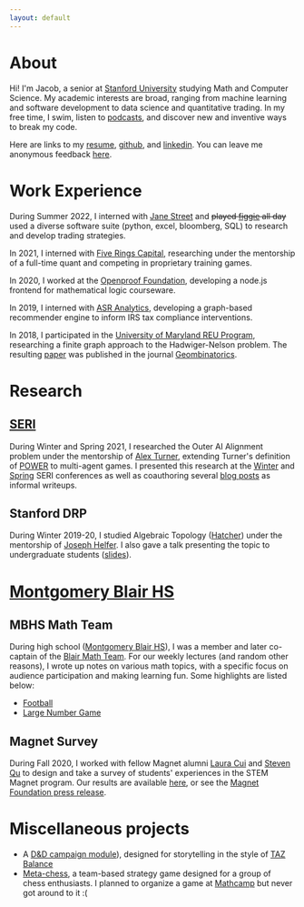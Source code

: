 ```yaml
---
layout: default
---
```

<!-- header info in _config.yml -->

<!--
main page of website
loads upon going to website url:
https://vatsj.github.io/
 -->

# About
Hi! I'm Jacob, a senior at [Stanford University](https://www.stanford.edu/) studying Math and Computer Science. My academic interests are broad, ranging from machine learning and software development to data science and quantitative trading. In my free time, I swim, listen to [podcasts](https://www.themcelroy.family/), and discover new and inventive ways to break my code.

Here are links to my [resume](res/resume.pdf), [github](https://github.com/vatsj), and [linkedin](https://bit.ly/vatsj-linkedin). You can leave me anonymous feedback [here](https://www.admonymous.co/vatsj).

# Work Experience
During Summer 2022, I interned with [Jane Street](https://www.janestreet.com/) and ~~played [figgie](https://figgie.com/) all day~~ used a diverse software suite (python, excel, bloomberg, SQL) to research and develop trading strategies.

In 2021, I interned with [Five Rings Capital](https://fiverings.com/), researching under the mentorship of a full-time quant and competing in proprietary training games.

In 2020, I worked at the [Openproof Foundation](https://openproof.gradegrinder.net/), developing a node.js frontend for mathematical logic courseware.

In 2019, I interned with [ASR Analytics](https://www.asranalytics.com/), developing a graph-based recommender engine to inform IRS tax compliance interventions.

In 2018, I participated in the [University of Maryland REU Program](http://www.cs.umd.edu/projects/reucaar/index.html), researching a finite graph approach to the Hadwiger-Nelson problem. The resulting [paper](https://arxiv.org/abs/2008.07987) was published in the journal [Geombinatorics](https://geombina.uccs.edu/past-issues/volume-xxxii).

# Research

## [SERI](https://cisac.fsi.stanford.edu/stanford-existential-risks-initiative/content/stanford-existential-risks-initiative)
During Winter and Spring 2021, I researched the Outer AI Alignment problem under the mentorship of [Alex Turner](https://www.linkedin.com/in/alexandermattturner/), extending Turner's definition of [POWER](https://www.lesswrong.com/s/7CdoznhJaLEKHwvJW/p/6DuJxY8X45Sco4bS2) to multi-agent games. I presented this research at the [Winter](https://docs.google.com/presentation/d/1VXlzPB9OGyiNbS4-hkJArUdtocKn1hp8x3Ig17wQ_dI/edit?usp=sharing) and [Spring](https://docs.google.com/presentation/d/1pvcZfX3rDiwUdbZlsI4R2uHRpbuuLFwL27xk-6LKRpU/edit?usp=sharing) SERI conferences as well as coauthoring several [blog posts](https://www.lesswrong.com/users/midco) as informal writeups.

## Stanford DRP
During Winter 2019-20, I studied Algebraic Topology ([Hatcher](https://pi.math.cornell.edu/~hatcher/AT/AT.pdf)) under the mentorship of [Joseph Helfer](http://web.stanford.edu/~joj/). I also gave a talk presenting the topic to undergraduate students ([slides](https://docs.google.com/presentation/d/10HAyP_gTQvZOSyaA1bIC1VgTaTGF1c6Ry8QnohF-6VM/edit?usp=sharing)).

<!-- # Projects

## Commitment-bot
To help my friends in a discord server set personal goals, I coded a [bot](https://github.com/vatsj/commitment-bot) to let users set and evaluate time-bound goals.

## D&D Campaign
I got bored one day and wrote the outline for a Dungeons & Dragons campaign, which you can read [here](https://www.notion.so/D-D-Campaign-God-in-the-Machine-a20c74b3815841ba8ee846de45c7e80b). Taking inspiration from [TAZ Balance](https://theadventurezone.fandom.com/wiki/Campaign_1:_The_Balance_Arc), my outline plays fast and loose with D&D structure/mechanics in favor of a storytelling-centric approach. -->

<!-- ## Gamer-bot
In an effort to teach myself Reinforcement Learning techniques through game-playing, I wrote a [general framework](https://github.com/vatsj/gamer-bot) for algorithmic multiplayer game-playing. Alice (my alpha-beta pruning algorithm with clever tweaks, named in honor of cryptographic legends Alice and Bob) can tie me at tic-tac-toe, but not at chess. -->

# [Montgomery Blair HS](https://mbhs.edu/)

## MBHS Math Team
During high school ([Montgomery Blair HS](https://mbhs.edu/)), I was a member and later co-captain of the [Blair Math Team](https://twitter.com/mbhsmathteam?lang=en). For our weekly lectures (and random other reasons), I wrote up notes on various math topics, with a specific focus on audience participation and making learning fun. Some highlights are listed below:
- [Football](https://www.overleaf.com/read/tpjyrjdkywnv)
- [Large Number Game](https://www.overleaf.com/read/skwwxmnqcftz)

## Magnet Survey
During Fall 2020, I worked with fellow Magnet alumni [Laura Cui](https://reionize.github.io/) and [Steven Qu](http://www.xrsqu.com/) to design and take a survey of students' experiences in the STEM Magnet program. Our results are available [here](https://drive.google.com/drive/folders/1oLIlN4I1W-nN9r-OgZGWCubeCtivVRLK?usp=sharing), or see the [Magnet Foundation press release](https://www.mbhsmagnet.org/news/fall20/surveying-recent-alumni-and-students-on-magnet-experiences).

# Miscellaneous projects
- A [D&D campaign module](https://www.notion.so/D-D-Campaign-God-in-the-Machine-a20c74b3815841ba8ee846de45c7e80b)), designed for storytelling in the style of [TAZ Balance](https://theadventurezone.fandom.com/wiki/Campaign_1:_The_Balance_Arc)
- [Meta-chess](https://www.overleaf.com/read/hshwfqvhtgcj), a team-based strategy game designed for a group of chess enthusiasts. I planned to organize a game at [Mathcamp](https://www.mathcamp.org/) but never got around to it :(
